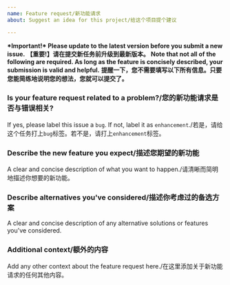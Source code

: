 ```yaml
---
name: Feature request/新功能请求
about: Suggest an idea for this project/给这个项目提个建议

---
```


**\*Important!\* Please update to the latest version before you submit a new issue.**
**【重要!】请在提交新任务前升级到最新版本。**
**Note that not all of the following are required. As long as the feature is concisely described, your submission is valid and helpful.**
**提醒一下，您不需要填写以下所有信息。只要您能简练地说明您的想法，您就可以提交了。**


### Is your feature request related to a problem?/您的新功能请求是否与错误相关?
If yes, please label this issue a `bug`. If not, label it as `enhancement`./若是，请给这个任务打上`bug`标签。若不是，请打上`enhancement`标签。

### Describe the new feature you expect/描述您期望的新功能
A clear and concise description of what you want to happen./请清晰而简明地描述你想要的新功能。




### Describe alternatives you've considered/描述你考虑过的备选方案
A clear and concise description of any alternative solutions or features you've considered.




### Additional context/额外的内容
Add any other context about the feature request here./在这里添加关于新功能请求的任何其他内容。
